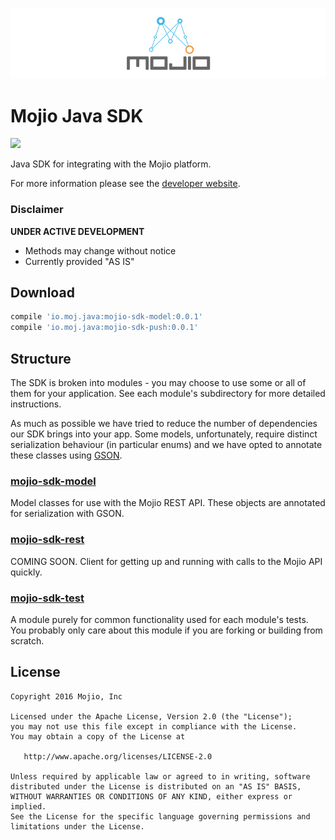 ![](static/banner_mojio.png)
# Mojio Java SDK #
![](http://ci.moj.io/app/rest/builds/buildType:(id:Mobile_MojioSDK_Android_Development)/statusIcon)

Java SDK for integrating with the Mojio platform.

For more information please see the [developer website](http://developer.moj.io/).

### Disclaimer ###
**UNDER ACTIVE DEVELOPMENT**

* Methods may change without notice
* Currently provided "AS IS"

## Download ##
```gradle
compile 'io.moj.java:mojio-sdk-model:0.0.1'
compile 'io.moj.java:mojio-sdk-push:0.0.1'
```

## Structure ##
The SDK is broken into modules - you may choose to use some or all of them for your application.
See each module's subdirectory for more detailed instructions.

As much as possible we have tried to reduce the number of dependencies our SDK brings into your app.
Some models, unfortunately, require distinct serialization behaviour (in particular enums) and we
have opted to annotate these classes using [GSON](https://github.com/google/gson).

### [mojio-sdk-model](https://github.com/mojio/mojio-java-sdk/tree/develop/mojio-sdk-model) ###
  Model classes for use with the Mojio REST API. These objects are annotated for serialization with
  GSON.

### [mojio-sdk-rest](https://github.com/mojio/mojio-java-sdk/tree/develop/mojio-sdk-rest) ###
  COMING SOON. Client for getting up and running with calls to the Mojio API quickly.

### [mojio-sdk-test](https://github.com/mojio/mojio-java-sdk/tree/develop/mojio-sdk-test) ###
  A module purely for common functionality used for each module's tests. You probably only care
  about this module if you are forking or building from scratch.

## License ##
    Copyright 2016 Mojio, Inc

    Licensed under the Apache License, Version 2.0 (the "License");
    you may not use this file except in compliance with the License.
    You may obtain a copy of the License at

       http://www.apache.org/licenses/LICENSE-2.0

    Unless required by applicable law or agreed to in writing, software
    distributed under the License is distributed on an "AS IS" BASIS,
    WITHOUT WARRANTIES OR CONDITIONS OF ANY KIND, either express or implied.
    See the License for the specific language governing permissions and
    limitations under the License.
